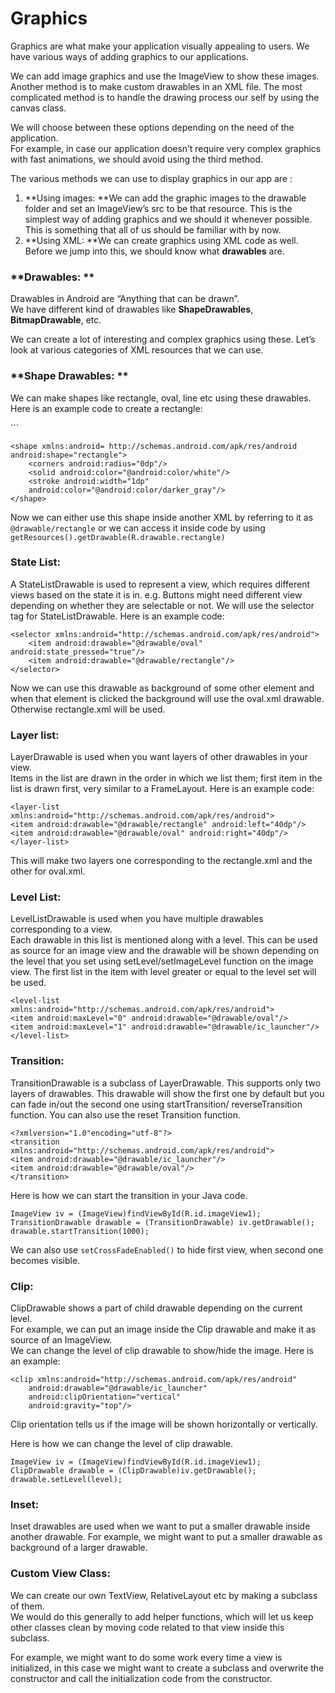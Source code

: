# **Graphics**

Graphics are what make your application visually appealing to users. We have various ways of adding graphics to our applications. 

We can add image graphics and use the ImageView to show these images.   
Another method is to make custom drawables in an XML file. The most complicated method is to handle the drawing process our self by using the canvas class.

We will choose between these options depending on the need of the application.   
For example, in case our application doesn’t require very complex graphics with fast animations, we should avoid using the third method.

The various methods we can use to display graphics in our app are : 

1. **Using images:  **We can add the graphic images to the drawable folder and set an ImageView’s src to be that resource. This is the simplest way of adding graphics and we should it whenever possible.
   This is something that all of us should be familiar with by now.
2. **Using XML: **We can create graphics using XML code as well. Before we jump into this, we should know what **drawables** are. 

### **Drawables: **

Drawables in Android are “Anything that can be drawn”.   
We have different kind of drawables like **ShapeDrawables**, **BitmapDrawable**, etc.

We can create a lot of interesting and complex graphics using these. Let’s look at various categories of XML resources that we can use.

### **Shape Drawables: **

We can make shapes like rectangle, oval, line etc using these drawables.   
Here is an example code to create a rectangle:

\`\`\`

```
<shape xmlns:android= http://schemas.android.com/apk/res/android android:shape="rectangle">
    <corners android:radius="0dp"/>
    <solid android:color="@android:color/white"/>
    <stroke android:width="1dp"
    android:color="@android:color/darker_gray"/>
</shape>
```

Now we can either use this shape inside another XML by referring to it as `@drawable/rectangle` or we can access it inside code by using `getResources().getDrawable(R.drawable.rectangle)`

### **State List:**

A StateListDrawable is used to represent a view, which requires different views based on the state it is in. e.g. Buttons might need different view depending on whether they are selectable or  not. We will use the selector tag for StateListDrawable. Here is an example code:

```
<selector xmlns:android="http://schemas.android.com/apk/res/android">
    <item android:drawable="@drawable/oval" android:state_pressed="true"/>
    <item android:drawable="@drawable/rectangle"/>
</selector>
```

Now we can use this drawable as background of some other element and when that element is clicked the background will use the oval.xml drawable. Otherwise rectangle.xml will be used.

### **Layer list:**

LayerDrawable is used when you want layers of other drawables in your view.   
Items in the list are drawn in the order in which we list them; first item in the list is drawn first, very similar to a FrameLayout. Here is an example code:

```
<layer-list xmlns:android="http://schemas.android.com/apk/res/android">
<item android:drawable="@drawable/rectangle" android:left="40dp"/>
<item android:drawable="@drawable/oval" android:right="40dp"/>
</layer-list>
```

This will make two layers one corresponding to the rectangle.xml and the other for oval.xml.

### **Level List:**

LevelListDrawable is used when you have multiple drawables corresponding to a view.   
Each drawable in this list is mentioned along with a level. This can be used as source for an image view and the drawable will be shown depending on the level that you set using setLevel/setImageLevel function on the image view. The first list in the item with level greater or equal to the level set will be used. 

```
<level-list xmlns:android="http://schemas.android.com/apk/res/android">
<item android:maxLevel="0" android:drawable="@drawable/oval"/>
<item android:maxLevel="1" android:drawable="@drawable/ic_launcher"/>
</level-list>
```

### **Transition:**

TransitionDrawable is a subclass of LayerDrawable. This supports only two layers of drawables. This drawable will show the first  one by default but you can fade in/out the second one using startTransition/ reverseTransition function. You can also use the reset Transition function. 



```
<?xmlversion="1.0"encoding="utf-8"?>
<transition xmlns:android="http://schemas.android.com/apk/res/android">
<item android:drawable="@drawable/ic_launcher"/>
<item android:drawable="@drawable/oval"/>
</transition>
```

Here is how we can start the transition in your Java code.

```
ImageView iv = (ImageView)findViewById(R.id.imageView1);
TransitionDrawable drawable = (TransitionDrawable) iv.getDrawable();
drawable.startTransition(1000);
```

We can also use `setCrossFadeEnabled()` to hide first view, when second one becomes visible.

### **Clip:**

ClipDrawable shows a part of child drawable depending on the current level.   
For example, we can put an image inside the Clip drawable and make it as source of an ImageView.   
We can change the level of clip drawable to show/hide the image. Here is an example:

```
<clip xmlns:android="http://schemas.android.com/apk/res/android" 
    android:drawable="@drawable/ic_launcher"
    android:clipOrientation="vertical"
    android:gravity="top"/>
```

Clip orientation tells us if the image will be shown horizontally or vertically.

Here is how we can change the level of clip drawable.

```
ImageView iv = (ImageView)findViewById(R.id.imageView1);
ClipDrawable drawable = (ClipDrawable)iv.getDrawable();
drawable.setLevel(level);
```

### **Inset:**

Inset drawables are used when we want to put a smaller drawable inside another drawable. For example, we might want to put a smaller drawable as background of a larger drawable. 

### **Custom View Class:**

We can create our own TextView, RelativeLayout etc by making a subclass of them.   
We would do this generally to add helper functions, which will let us keep other classes clean by moving code related to that view inside this subclass. 

For example, we might want to do some work every time a view is initialized, in this case we might want to create a subclass and overwrite the constructor and call the initialization code from the constructor. 


